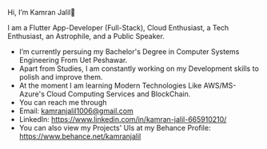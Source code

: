 Hi, I’m Kamran Jalil👋

I am a Flutter App-Developer (Full-Stack), Cloud Enthusiast, a Tech Enthusiast, an Astrophile, and a Public Speaker.

   - I’m currently persuing my Bachelor's Degree in Computer Systems Engineering From Uet Peshawar.
   - Apart from Studies, I am constantly working on my Development skills to polish and improve them.
   - At the moment I am learning Modern Technologies Like AWS/MS-Azure's Cloud Computing Services and BlockChain.  
   - You can reach me through
   - Email: kamranjalil1006@gmail.com 
   - LinkedIn: https://www.linkedin.com/in/kamran-jalil-665910210/
   - You can also view my Projects' UIs at my Behance Profile: https://www.behance.net/kamranjalil 

<!---
kamranjalil1006/kamranjalil1006 is a ✨ special ✨ repository because its `README.md` (this file) appears on your GitHub profile.
You can click the Preview link to take a look at your changes.
--->
